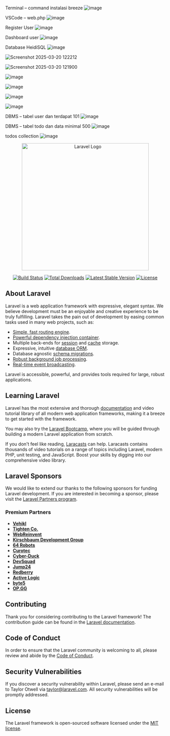 

Terminal – command instalasi breeze 
![image](https://github.com/user-attachments/assets/141ee8b1-f176-4b88-ae09-ccbd82a8eee3)


VSCode – web.php 
![image](https://github.com/user-attachments/assets/b4e65203-b937-4565-ba57-576b1d8e8a13)


Register User
![image](https://github.com/user-attachments/assets/8cd6859e-b727-4ae5-8f1b-f094d21e058c)

Dashboard user
![image](https://github.com/user-attachments/assets/8685abcd-8074-431f-8d01-ef0f393f2e93)


Database HeidiSQL
![image](https://github.com/user-attachments/assets/99c54d4f-7a2c-4ed1-8151-3f0ac8d0eff0)



![Screenshot 2025-03-20 122212](https://github.com/user-attachments/assets/3ad93732-afb7-40a2-a10c-c376579c0f6f)


![Screenshot 2025-03-20 121900](https://github.com/user-attachments/assets/5bdf51d5-b865-40b8-bf2d-e15c05717ac2)

![image](https://github.com/user-attachments/assets/df2874a6-b09e-4d48-8c01-addb27733223)

![image](https://github.com/user-attachments/assets/0cb1f6b8-1883-4725-96bd-b095668a2369)

![image](https://github.com/user-attachments/assets/74837b6a-b44c-4bde-80f6-6c280ae2c44c)

![image](https://github.com/user-attachments/assets/6dc6b4f2-611c-4ce6-9826-e4e4768dfa19)

DBMS – tabel user dan terdapat 101 
![image](https://github.com/user-attachments/assets/eead72c5-5242-4f4f-99f9-ae7f3b7661f6)

DBMS – tabel todo dan data minimal 500 
![image](https://github.com/user-attachments/assets/90cfa46f-f1e5-4426-92d0-c5f088dd7d47)

todos collection
![image](https://github.com/user-attachments/assets/71d7e56c-db48-4df3-b8d9-65b88cc949dd)





































<p align="center"><a href="https://laravel.com" target="_blank"><img src="https://raw.githubusercontent.com/laravel/art/master/logo-lockup/5%20SVG/2%20CMYK/1%20Full%20Color/laravel-logolockup-cmyk-red.svg" width="400" alt="Laravel Logo"></a></p>

<p align="center">
<a href="https://github.com/laravel/framework/actions"><img src="https://github.com/laravel/framework/workflows/tests/badge.svg" alt="Build Status"></a>
<a href="https://packagist.org/packages/laravel/framework"><img src="https://img.shields.io/packagist/dt/laravel/framework" alt="Total Downloads"></a>
<a href="https://packagist.org/packages/laravel/framework"><img src="https://img.shields.io/packagist/v/laravel/framework" alt="Latest Stable Version"></a>
<a href="https://packagist.org/packages/laravel/framework"><img src="https://img.shields.io/packagist/l/laravel/framework" alt="License"></a>
</p>

## About Laravel

Laravel is a web application framework with expressive, elegant syntax. We believe development must be an enjoyable and creative experience to be truly fulfilling. Laravel takes the pain out of development by easing common tasks used in many web projects, such as:

- [Simple, fast routing engine](https://laravel.com/docs/routing).
- [Powerful dependency injection container](https://laravel.com/docs/container).
- Multiple back-ends for [session](https://laravel.com/docs/session) and [cache](https://laravel.com/docs/cache) storage.
- Expressive, intuitive [database ORM](https://laravel.com/docs/eloquent).
- Database agnostic [schema migrations](https://laravel.com/docs/migrations).
- [Robust background job processing](https://laravel.com/docs/queues).
- [Real-time event broadcasting](https://laravel.com/docs/broadcasting).

Laravel is accessible, powerful, and provides tools required for large, robust applications.

## Learning Laravel

Laravel has the most extensive and thorough [documentation](https://laravel.com/docs) and video tutorial library of all modern web application frameworks, making it a breeze to get started with the framework.

You may also try the [Laravel Bootcamp](https://bootcamp.laravel.com), where you will be guided through building a modern Laravel application from scratch.

If you don't feel like reading, [Laracasts](https://laracasts.com) can help. Laracasts contains thousands of video tutorials on a range of topics including Laravel, modern PHP, unit testing, and JavaScript. Boost your skills by digging into our comprehensive video library.

## Laravel Sponsors

We would like to extend our thanks to the following sponsors for funding Laravel development. If you are interested in becoming a sponsor, please visit the [Laravel Partners program](https://partners.laravel.com).

### Premium Partners

- **[Vehikl](https://vehikl.com/)**
- **[Tighten Co.](https://tighten.co)**
- **[WebReinvent](https://webreinvent.com/)**
- **[Kirschbaum Development Group](https://kirschbaumdevelopment.com)**
- **[64 Robots](https://64robots.com)**
- **[Curotec](https://www.curotec.com/services/technologies/laravel/)**
- **[Cyber-Duck](https://cyber-duck.co.uk)**
- **[DevSquad](https://devsquad.com/hire-laravel-developers)**
- **[Jump24](https://jump24.co.uk)**
- **[Redberry](https://redberry.international/laravel/)**
- **[Active Logic](https://activelogic.com)**
- **[byte5](https://byte5.de)**
- **[OP.GG](https://op.gg)**

## Contributing

Thank you for considering contributing to the Laravel framework! The contribution guide can be found in the [Laravel documentation](https://laravel.com/docs/contributions).

## Code of Conduct

In order to ensure that the Laravel community is welcoming to all, please review and abide by the [Code of Conduct](https://laravel.com/docs/contributions#code-of-conduct).

## Security Vulnerabilities

If you discover a security vulnerability within Laravel, please send an e-mail to Taylor Otwell via [taylor@laravel.com](mailto:taylor@laravel.com). All security vulnerabilities will be promptly addressed.

## License

The Laravel framework is open-sourced software licensed under the [MIT license](https://opensource.org/licenses/MIT).
